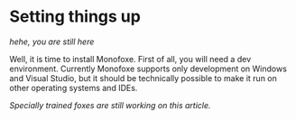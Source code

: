 # Setting things up

*hehe, you are still here*

Well, it is time to install Monofoxe. First of all, you will need a dev environment. Currently Monofoxe supports only development on Windows and Visual Studio, but it should be technically possible to make it run on other operating systems and IDEs. 

*Specially trained foxes are still working on this article.*



